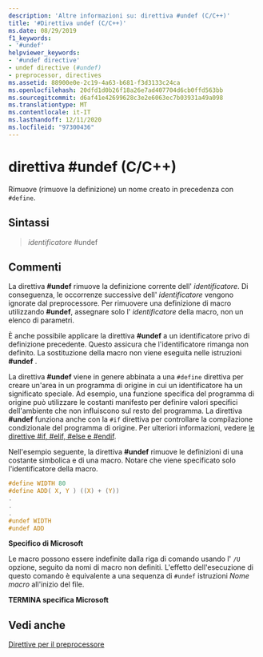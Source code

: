 ```yaml
---
description: 'Altre informazioni su: direttiva #undef (C/C++)'
title: '#Direttiva undef (C/C++)'
ms.date: 08/29/2019
f1_keywords:
- '#undef'
helpviewer_keywords:
- '#undef directive'
- undef directive (#undef)
- preprocessor, directives
ms.assetid: 88900e0e-2c19-4a63-b681-f3d3133c24ca
ms.openlocfilehash: 20dfd1d0b26f18a26e7ad407704d6cb0ffd563bb
ms.sourcegitcommit: d6af41e42699628c3e2e6063ec7b03931a49a098
ms.translationtype: MT
ms.contentlocale: it-IT
ms.lasthandoff: 12/11/2020
ms.locfileid: "97300436"
---
```

# <a name="undef-directive-cc"></a>direttiva #undef (C/C++)

Rimuove (rimuove la definizione) un nome creato in precedenza con `#define`.

## <a name="syntax"></a>Sintassi

>  *identificatore* #undef

## <a name="remarks"></a>Commenti

La direttiva **#undef** rimuove la definizione corrente dell' *identificatore*. Di conseguenza, le occorrenze successive dell' *identificatore* vengono ignorate dal preprocessore. Per rimuovere una definizione di macro utilizzando **#undef**, assegnare solo l' *identificatore* della macro, non un elenco di parametri.

È anche possibile applicare la direttiva **#undef** a un identificatore privo di definizione precedente. Questo assicura che l'identificatore rimanga non definito. La sostituzione della macro non viene eseguita nelle istruzioni **#undef** .

La direttiva **#undef** viene in genere abbinata a una `#define` direttiva per creare un'area in un programma di origine in cui un identificatore ha un significato speciale. Ad esempio, una funzione specifica del programma di origine può utilizzare le costanti manifesto per definire valori specifici dell'ambiente che non influiscono sul resto del programma. La direttiva **#undef** funziona anche con la `#if` direttiva per controllare la compilazione condizionale del programma di origine. Per ulteriori informazioni, vedere [le direttive #if, #elif, #else e #endif](../preprocessor/hash-if-hash-elif-hash-else-and-hash-endif-directives-c-cpp.md).

Nell'esempio seguente, la direttiva **#undef** rimuove le definizioni di una costante simbolica e di una macro. Notare che viene specificato solo l'identificatore della macro.

```C
#define WIDTH 80
#define ADD( X, Y ) ((X) + (Y))
.
.
.
#undef WIDTH
#undef ADD
```

**Specifico di Microsoft**

Le macro possono essere indefinite dalla riga di comando usando l' `/U` opzione, seguito da nomi di macro non definiti. L'effetto dell'esecuzione di questo comando è equivalente a una sequenza di `#undef` istruzioni *Nome macro* all'inizio del file.

**TERMINA specifica Microsoft**

## <a name="see-also"></a>Vedi anche

[Direttive per il preprocessore](../preprocessor/preprocessor-directives.md)
